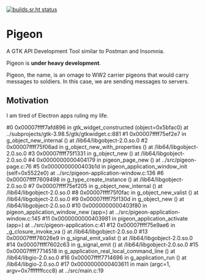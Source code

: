 [![builds.sr.ht status](https://builds.sr.ht/~tristan957/pigeon.svg)](https://builds.sr.ht/~tristan957/pigeon?)

# Pigeon

A GTK API Development Tool similar to Postman and Insomnia.

Pigeon is **under heavy development**.

Pigeon, the name, is an omage to WW2 carrier pigeons that would carry messages
to soldiers. In this case, we are sending messages to servers.

## Motivation

I am tired of Electron apps ruling my life.

#0  0x00007ffff7afd896 in gtk_widget_constructed (object=0x5bfac0) at ../subprojects/gtk-3.98.5/gtk/gtkwidget.c:881
#1  0x00007ffff75ef2e7 in g_object_new_internal () at /lib64/libgobject-2.0.so.0
#2  0x00007ffff75f06ad in g_object_new_with_properties () at /lib64/libgobject-2.0.so.0
#3  0x00007ffff75f1331 in g_object_new () at /lib64/libgobject-2.0.so.0
#4  0x0000000000404179 in pigeon_page_new () at ../src/pigeon-page.c:76
#5  0x0000000000403b1d in pigeon_application_window_init (self=0x5522e0) at ../src/pigeon-application-window.c:136
#6  0x00007ffff7609498 in g_type_create_instance () at /lib64/libgobject-2.0.so.0
#7  0x00007ffff75ef205 in g_object_new_internal () at /lib64/libgobject-2.0.so.0
#8  0x00007ffff75f0fac in g_object_new_valist () at /lib64/libgobject-2.0.so.0
#9  0x00007ffff75f130d in g_object_new () at /lib64/libgobject-2.0.so.0
#10 0x0000000000403f80 in pigeon_application_window_new (app=<optimized out>) at ../src/pigeon-application-window.c:145
#11 0x0000000000403981 in pigeon_application_activate (app=<optimized out>) at ../src/pigeon-application.c:41
#12 0x00007ffff75e9ae6 in _g_closure_invoke_va () at /lib64/libgobject-2.0.so.0
#13 0x00007ffff76026e9 in g_signal_emit_valist () at /lib64/libgobject-2.0.so.0
#14 0x00007ffff7602c63 in g_signal_emit () at /lib64/libgobject-2.0.so.0
#15 0x00007ffff7714518 in g_application_real_local_command_line () at /lib64/libgio-2.0.so.0
#16 0x00007ffff7714696 in g_application_run () at /lib64/libgio-2.0.so.0
#17 0x0000000000403611 in main (argc=1, argv=0x7fffffffccc8) at ../src/main.c:19
